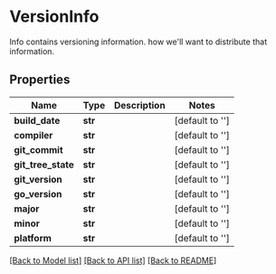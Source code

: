 # VersionInfo

Info contains versioning information. how we'll want to distribute that information.
## Properties
Name | Type | Description | Notes
------------ | ------------- | ------------- | -------------
**build_date** | **str** |  | [default to '']
**compiler** | **str** |  | [default to '']
**git_commit** | **str** |  | [default to '']
**git_tree_state** | **str** |  | [default to '']
**git_version** | **str** |  | [default to '']
**go_version** | **str** |  | [default to '']
**major** | **str** |  | [default to '']
**minor** | **str** |  | [default to '']
**platform** | **str** |  | [default to '']

[[Back to Model list]](../README.md#documentation-for-models) [[Back to API list]](../README.md#documentation-for-api-endpoints) [[Back to README]](../README.md)


